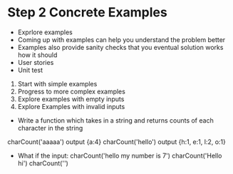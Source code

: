 # Step 2 Concrete Examples

- Exprlore examples
- Coming up with examples can help you understand the problem better
- Examples also provide sanity checks that you eventual solution works how it should
- User stories
- Unit test

1. Start with simple examples
2. Progress to more complex examples
3. Explore examples with empty inputs
4. Explore Examples with invalid inputs

- Write a function which takes in a string and returns counts of each character in the string

charCount('aaaaa') output {a:4}
charCount('hello') output {h:1, e:1, l:2, o:1}

- What if the input:
  charCount('hello my number is 7')
  charCount('Hello hi')
  charCount('')

